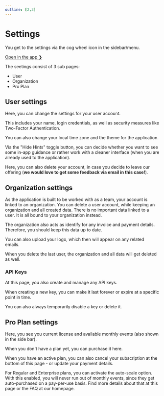 ```yaml
---
outline: [2,3]
---
```


# Settings

You get to the settings via the cog wheel icon in the sidebar/menu.

[Open in the app ❯](https://app.add-to-calendar-pro.com/settings)

The seetings consist of 3 sub pages:

* User
* Organization
* Pro Plan

## User settings

Here, you can change the settings for your user account.

This includes your name, login credentials, as well as security measures like Two-Factor Authentication.

You can also change your local time zone and the theme for the application.

Via the "Hide Hints" toggle button, you can decide whether you want to see some in-app guidance or rather work with a cleaner interface (when you are already used to the application).

Here, you can also delete your account, in case you decide to leave our offering (**we would love to get some feedback via email in this case!**).

## Organization settings

As the application is built to be worked with as a team, your account is linked to an organization. You can delete a user account, while keeping an organization and all created data. There is no important data linked to a user. It is all bound to your organization instead.

The organization also acts as identify for any invoice and payment details. Therefore, you should keep this data up to date.

You can also upload your logo, which then will appear on any related emails.

When you delete the last user, the organization and all data will get deleted as well.

### API Keys

At this page, you also create and manage any API keys.

When creating a new key, you can make it last forever or expire at a specific point in time.

You can also always temporarily disable a key or delete it.

## Pro Plan settings

Here, you see you current license and available monthly events (also shown in the side bar).

When you don't have a plan yet, you can purchase it here.

When you have an active plan, you can also cancel your subscription at the bottom of this page - or update your payment details.

For Regular and Enterprise plans, you can activate the auto-scale option. With this enabled, you will never run out of monthly events, since they get auto-purchased on a pay-per-use basis.
Find more details about that at this page or the FAQ at our homepage.
